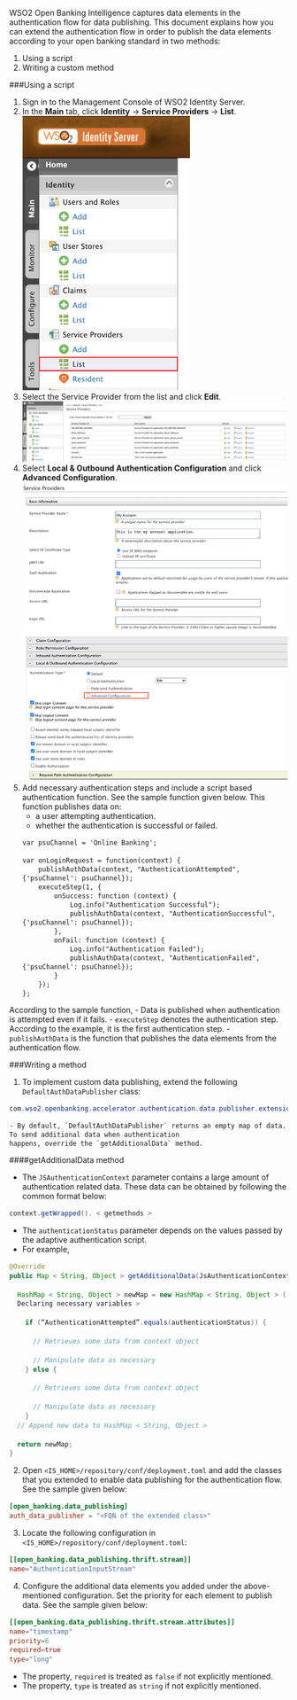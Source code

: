 WSO2 Open Banking Intelligence captures data elements in the authentication flow for data publishing. This document explains 
how you can extend the authentication flow in order to publish the data elements according to your open banking standard 
in two methods:

1. Using a script
2. Writing a custom method

###Using a script

1. Sign in to the Management Console of WSO2 Identity Server.
2. In the **Main** tab, click **Identity** -> **Service Providers** -> **List**. ![Step-1](../assets/img/develop/data-publishing/step-1.png)
3. Select the Service Provider from the list and click **Edit**. ![Step-2](../assets/img/develop/data-publishing/step-2.png)
4. Select **Local & Outbound Authentication Configuration**  and click **Advanced Configuration**. ![Step-3](../assets/img/develop/data-publishing/step-3.png)
5. Add necessary authentication steps and include a script based authentication function. See the sample function given 
below. This function publishes data on:
    - a user attempting authentication.
    - whether the authentication is successful or failed.
    ```
    var psuChannel = 'Online Banking';
    
    var onLoginRequest = function(context) {
        publishAuthData(context, "AuthenticationAttempted", {'psuChannel': psuChannel});
        executeStep(1, {
            onSuccess: function (context) {
                Log.info("Authentication Successful");
                publishAuthData(context, "AuthenticationSuccessful", {'psuChannel': psuChannel});
            },
            onFail: function (context) {
                Log.info("Authentication Failed");
                publishAuthData(context, "AuthenticationFailed", {'psuChannel': psuChannel});
            }
        });
    };
    ```
According to the sample function,
    - Data is published when authentication is attempted even if it fails.
    - `executeStep` denotes the authentication step. According to the example, it is the first authentication step.
    - `publishAuthData` is the function that publishes the data elements from the authentication flow.
  
###Writing a method
1. To implement custom data publishing, extend the following `DefaultAuthDataPublisher` class:
```java
com.wso2.openbanking.accelerator.authentication.data.publisher.extension.DefaultAuthDataPublisher
```
    - By default, `DefaultAuthDataPublisher` returns an empty map of data. To send additional data when authentication 
    happens, override the `getAdditionalData` method.
    
####getAdditionalData method
  
- The `JSAuthenticationContext` parameter contains a large amount of authentication related data. These data can be obtained by following 
    the common format below:
```java
context.getWrapped(). < getmethods >
```
- The `authenticationStatus` parameter depends on the values passed by the adaptive authentication script.
- For example,

```java
@Override
public Map < String, Object > getAdditionalData(JsAuthenticationContext context, String authenticationStatus) {

  HashMap < String, Object > newMap = new HashMap < String, Object > (); <
  Declaring necessary variables >

    if (“AuthenticationAttempted”.equals(authenticationStatus)) {

      // Retrieves some data from context object 

      // Manipulate data as necessary 
    } else {

      // Retrieves some data from context object 

      // Manipulate data as necessary 
    }
  // Append new data to HashMap < String, Object >

  return newMap;
}
```
2. Open `<IS_HOME>/repository/conf/deployment.toml` and add the classes that you extended to enable data publishing for 
the authentication flow. See the sample given below:
```toml
[open_banking.data_publishing]
auth_data_publisher = "<FQN of the extended class>"
```
3. Locate the following configuration in `<IS_HOME>/repository/conf/deployment.toml`:
```toml
[[open_banking.data_publishing.thrift.stream]]
name="AuthenticationInputStream"
```
4. Configure the additional data elements you added under the above-mentioned configuration. Set the priority for each 
element to publish data. See the sample given below: 
```toml
[[open_banking.data_publishing.thrift.stream.attributes]]
name="timestamp"
priority=6
required=true
type="long"
```

   - The property, `required` is treated as `false` if not explicitly mentioned.
   - The property, `type` is treated as `string` if not explicitly mentioned.